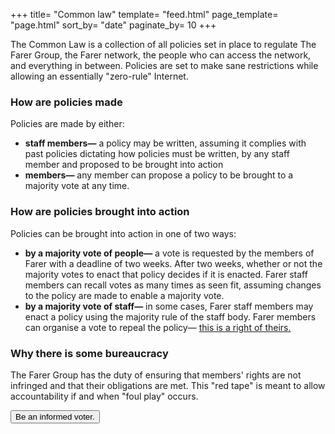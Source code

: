 +++
title= "Common law"
template= "feed.html"
page_template= "page.html"
sort_by= "date"
paginate_by= 10
+++

The Common Law is a collection of all policies set in place to regulate The Farer Group, the Farer network, the people who can access the network, and everything in between. Policies are set to make sane restrictions while allowing an essentially "zero-rule" Internet.

### How are policies made
Policies are made by either:
  - **staff members—** a policy may be written, assuming it complies with past policies dictating how policies must be written, by any staff member and proposed to be brought into action
  - **members—** any member can propose a policy to be brought to a majority vote at any time.

### How are policies brought into action
Policies can be brought into action in one of two ways:
  - **by a majority vote of people—** a vote is requested by the members of Farer with a deadline of two weeks. After two weeks, whether or not the majority votes to enact that policy decides if it is enacted. Farer staff members can recall votes as many times as seen fit, assuming changes to the policy are made to enable a majority vote.
  - **by a majority vote of staff—** in some cases, Farer staff members may enact a policy using the majority rule of the staff body. Farer members can organise a vote to repeal the policy— [this is a right of theirs.](/fedlex/2022-001)

### Why there is some bureaucracy
The Farer Group has the duty of ensuring that members' rights are not infringed and that their obligations are met. This "red tape" is meant to allow accountability if and when "foul play" occurs.

<a href="/vote/be-informed"><button>Be an informed voter.</button></a>

